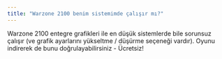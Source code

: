 ```yaml
---
title: "Warzone 2100 benim sistemimde çalışır mı?"
---
```


Warzone 2100 entegre grafikleri ile en düşük sistemlerde bile sorunsuz çalışır (ve grafik ayarlarını yükseltme / düşürme seçeneği vardır). Oyunu indirerek de bunu doğrulayabilirsiniz - Ücretsiz!
